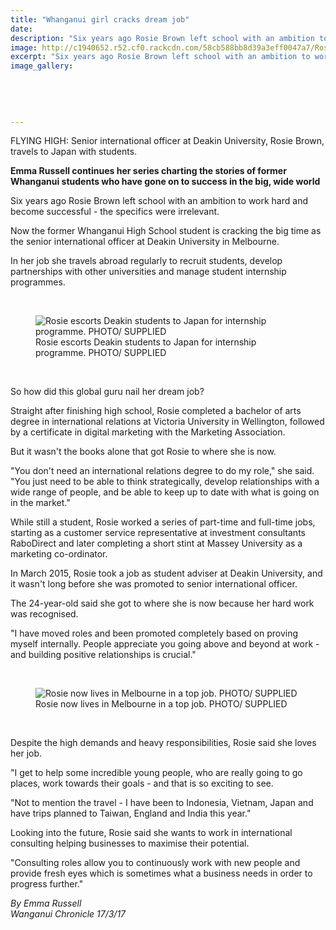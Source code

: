 ```yaml
---
title: "Whanganui girl cracks dream job"
date: 
description: "Six years ago Rosie Brown left school with an ambition to work hard and become successful - the specifics were irrelevant. Now the former Whanganui High School student is cracking the big time..."
image: http://c1940652.r52.cf0.rackcdn.com/58cb588bb8d39a3eff0047a7/Rosie-Brown-chron-17-March-2017.jpg
excerpt: "Six years ago Rosie Brown left school with an ambition to work hard and become successful - the specifics were irrelevant. Now the former Whanganui High School student is cracking the big time as the senior international officer at Deakin University in Melbourne."
image_gallery:
    
    
    
    
    
---
```


<p><span>FLYING HIGH: Senior international officer at Deakin University, Rosie Brown, travels to Japan with students.</span></p>
<p><strong>Emma Russell continues her series charting the stories of former Whanganui students who have gone on to success in the big, wide world</strong></p>
<p>Six years ago Rosie Brown left school with an ambition to work hard and become successful - the specifics were irrelevant.</p>
<p>Now the former Whanganui High School student is cracking the big time as the senior international officer at Deakin University in Melbourne.</p>
<p>In her job she travels abroad regularly to recruit students, develop partnerships with other universities and manage student internship programmes.&nbsp;</p>
<p>&nbsp;</p>
<figure><img src="http://media.nzherald.co.nz/webcontent/image/jpg/201711/SCCZEN_rosie_brown_3_620x310.jpg" alt="Rosie escorts Deakin students to Japan for internship programme. PHOTO/ SUPPLIED" /><figcaption>Rosie escorts Deakin students to Japan for internship programme. PHOTO/ SUPPLIED</figcaption></figure>
<p>&nbsp;</p>
<p>So how did this global guru nail her dream job?</p>
<p>Straight after finishing high school, Rosie completed a bachelor of arts degree in international relations at Victoria University in Wellington, followed by a certificate in digital marketing with the Marketing Association.</p>
<p>But it wasn't the books alone that got Rosie to where she is now.</p>
<p>"You don't need an international relations degree to do my role," she said. "You just need to be able to think strategically, develop relationships with a wide range of people, and be able to keep up to date with what is going on in the market."</p>
<p>While still a student, Rosie worked a series of part-time and full-time jobs, starting as a customer service representative at investment consultants RaboDirect and later completing a short stint at Massey University as a marketing co-ordinator.</p>
<p>In March 2015, Rosie took a job as student adviser at Deakin University, and it wasn't long before she was promoted to senior international officer.&nbsp;</p>
<p>The 24-year-old said she got to where she is now because her hard work was recognised.</p>
<p>"I have moved roles and been promoted completely based on proving myself internally. People appreciate you going above and beyond at work - and building positive relationships is crucial."</p>
<p>&nbsp;</p>
<figure><img src="http://media.nzherald.co.nz/webcontent/image/jpg/201711/SCCZEN_rosie_brown_2_620x310.jpg" alt="Rosie now lives in Melbourne in a top job. PHOTO/ SUPPLIED " /><figcaption>Rosie now lives in Melbourne in a top job. PHOTO/ SUPPLIED</figcaption></figure>
<p>&nbsp;</p>
<p>Despite the high demands and heavy responsibilities, Rosie said she loves her job.</p>
<p>"I get to help some incredible young people, who are really going to go places, work towards their goals - and that is so exciting to see.</p>
<p>"Not to mention the travel - I have been to Indonesia, Vietnam, Japan and have trips planned to Taiwan, England and India this year."</p>
<p>Looking into the future, Rosie said she wants to work in international consulting helping businesses to maximise their potential.</p>
<p>"Consulting roles allow you to continuously work with new people and provide fresh eyes which is sometimes what a business needs in order to progress further."</p>
<p class="clear syndicator"><em>By Emma Russell<br /></em><em>Wanganui Chronicle 17/3/17&nbsp;</em></p>

